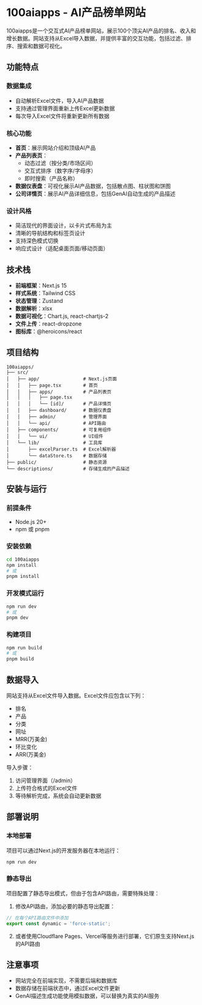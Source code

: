 # 100aiapps - AI产品榜单网站

100aiapps是一个交互式AI产品榜单网站，展示100个顶尖AI产品的排名、收入和增长数据。网站支持从Excel导入数据，并提供丰富的交互功能，包括过滤、排序、搜索和数据可视化。

## 功能特点

### 数据集成
- 自动解析Excel文件，导入AI产品数据
- 支持通过管理界面重新上传Excel更新数据
- 每次导入Excel文件将重新更新所有数据

### 核心功能
- **首页**：展示网站介绍和顶级AI产品
- **产品列表页**：
  - 动态过滤（按分类/市场区间）
  - 交互式排序（数字序/字母序）
  - 即时搜索（产品名称）
- **数据仪表盘**：可视化展示AI产品数据，包括散点图、柱状图和饼图
- **公司详情页**：展示AI产品详细信息，包括GenAI自动生成的产品描述

### 设计风格
- 简洁现代的界面设计，以卡片式布局为主
- 清晰的导航结构和标签页设计
- 支持深色模式切换
- 响应式设计（适配桌面页面/移动页面）

## 技术栈

- **前端框架**：Next.js 15
- **样式系统**：Tailwind CSS
- **状态管理**：Zustand
- **数据解析**：xlsx
- **数据可视化**：Chart.js, react-chartjs-2
- **文件上传**：react-dropzone
- **图标库**：@heroicons/react

## 项目结构

```
100aiapps/
├── src/
│   ├── app/                # Next.js页面
│   │   ├── page.tsx        # 首页
│   │   ├── apps/           # 产品列表页
│   │   │   ├── page.tsx
│   │   │   └── [id]/       # 产品详情页
│   │   ├── dashboard/      # 数据仪表盘
│   │   ├── admin/          # 管理界面
│   │   └── api/            # API路由
│   ├── components/         # 可复用组件
│   │   └── ui/             # UI组件
│   └── lib/                # 工具库
│       ├── excelParser.ts  # Excel解析器
│       └── dataStore.ts    # 数据存储
├── public/                 # 静态资源
└── descriptions/           # 存储生成的产品描述
```

## 安装与运行

### 前提条件
- Node.js 20+
- npm 或 pnpm

### 安装依赖
```bash
cd 100aiapps
npm install
# 或
pnpm install
```

### 开发模式运行
```bash
npm run dev
# 或
pnpm dev
```

### 构建项目
```bash
npm run build
# 或
pnpm build
```

## 数据导入

网站支持从Excel文件导入数据。Excel文件应包含以下列：
- 排名
- 产品
- 分类
- 网址
- MRR(万美金)
- 环比变化
- ARR(万美金)

导入步骤：
1. 访问管理界面（/admin）
2. 上传符合格式的Excel文件
3. 等待解析完成，系统会自动更新数据

## 部署说明

### 本地部署
项目可以通过Next.js的开发服务器在本地运行：
```bash
npm run dev
```

### 静态导出
项目配置了静态导出模式，但由于包含API路由，需要特殊处理：

1. 修改API路由，添加必要的静态导出配置：
```typescript
// 在每个API路由文件中添加
export const dynamic = 'force-static';
```

2. 或者使用Cloudflare Pages、Vercel等服务进行部署，它们原生支持Next.js的API路由

## 注意事项

- 网站完全在前端实现，不需要后端和数据库
- 数据存储在前端状态中，通过Excel文件更新
- GenAI描述生成功能使用模拟数据，可以替换为真实的AI服务
